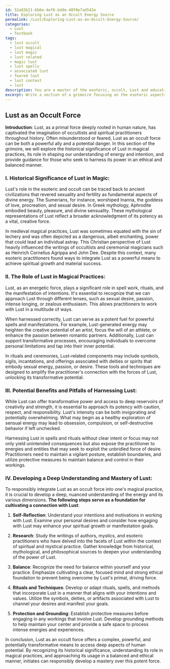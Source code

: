 ```yaml
---
id: 52a83b21-6b6e-4ef6-bdde-40f0e7ad542e
title: Exploring Lust as an Occult Energy Source
permalink: /Lust/Exploring-Lust-as-an-Occult-Energy-Source/
categories:
  - Lust
  - Textbook
tags:
  - lust occult
  - lust magical
  - lust magic
  - lust related
  - magic lust
  - lust spells
  - associated lust
  - feared lust
  - lust context
  - lust
description: You are a master of the esoteric, occult, Lust and education, you have written many textbooks on the subject in ways that provide students with rich and deep understanding of the subject. You are being asked to write textbook-like sections on a topic and you do it with full context, explainability, and reliability in accuracy to the true facts of the topic at hand, in a textbook style that a student would easily be able to learn from, in a rich, engaging, and contextual way. Always include relevant context (such as formulas and history), related concepts, and in a way that someone can gain deep insights from.
excerpt: Write a section of a grimoire focusing on the esoteric aspects and knowledge of Lust as an occult force. Discuss its historical significance, the role it plays in magical practices, and the potential benefits and pitfalls of harnessing Lust in spells and rituals. Provide insights and guidance for initiates to develop a deep understanding and mastery over this force in a responsible and ethical manner.
---
```


## Lust as an Occult Force

**Introduction**:
Lust, as a primal force deeply rooted in human nature, has captivated the imagination of occultists and spiritual practitioners throughout history. Often misunderstood or feared, Lust as an occult force can be both a powerful ally and a potential danger. In this section of the grimoire, we will explore the historical significance of Lust in magical practices, its role in shaping our understanding of energy and intention, and provide guidance for those who seek to harness its power in an ethical and balanced manner.

### I. **Historical Significance of Lust in Magic**:
Lust's role in the esoteric and occult can be traced back to ancient civilizations that revered sexuality and fertility as fundamental aspects of divine energy. The Sumerians, for instance, worshiped Inanna, the goddess of love, procreation, and sexual desire. In Greek mythology, Aphrodite embodied beauty, pleasure, and divine sensuality. These mythological representations of Lust reflect a broader acknowledgment of its potency as a vital, creative force.

In medieval magical practices, Lust was sometimes equated with the sin of lechery and was often depicted as a dangerous, albeit enchanting, power that could lead an individual astray. This Christian perspective of Lust heavily influenced the writings of occultists and ceremonial magicians such as Heinrich Cornelius Agrippa and John Dee. Despite this context, many esoteric practitioners found ways to integrate Lust as a powerful means to achieve spiritual growth and material success.

### II. **The Role of Lust in Magical Practices**:
Lust, as an energetic force, plays a significant role in spell work, rituals, and the manifestation of intentions. It's essential to recognize that we can approach Lust through different lenses, such as sexual desire, passion, intense longing, or zealous enthusiasm. This allows practitioners to work with Lust in a multitude of ways.

When harnessed correctly, Lust can serve as a potent fuel for powerful spells and manifestations. For example, Lust-generated energy may heighten the creative potential of an artist, focus the will of an athlete, or enhance the passion between romantic partners. Additionally, Lust can support transformative processes, encouraging individuals to overcome personal limitations and tap into their inner potential.

In rituals and ceremonies, Lust-related components may include symbols, sigils, incantations, and offerings associated with deities or spirits that embody sexual energy, passion, or desire. These tools and techniques are designed to amplify the practitioner's connection with the forces of Lust, unlocking its transformative potential.

### III. **Potential Benefits and Pitfalls of Harnessing Lust**:
While Lust can offer transformative power and access to deep reservoirs of creativity and strength, it is essential to approach its potency with caution, respect, and responsibility. Lust's intensity can be both invigorating and potentially overwhelming. What may begin as a healthy exploration of sensual energy may lead to obsession, compulsion, or self-destructive behavior if left unchecked.

Harnessing Lust in spells and rituals without clear intent or focus may not only yield unintended consequences but also expose the practitioner to energies and entities that may seek to exploit the unbridled force of desire. Practitioners need to maintain a vigilant posture, establish boundaries, and utilize protective measures to maintain balance and control in their workings.

### IV. **Developing a Deep Understanding and Mastery of Lust**:
To responsibly integrate Lust as an occult force into one's magical practice, it is crucial to develop a deep, nuanced understanding of the energy and its various dimensions. **The following steps serve as a foundation for cultivating a connection with Lust**:

1. **Self-Reflection**: Understand your intentions and motivations in working with Lust. Examine your personal desires and consider how engaging with Lust may enhance your spiritual growth or manifestation goals.

2. **Research**: Study the writings of authors, mystics, and esoteric practitioners who have delved into the facets of Lust within the context of spiritual and mystical practice. Gather knowledge from historical, mythological, and philosophical sources to deepen your understanding of the power of Lust.

3. **Balance**: Recognize the need for balance within yourself and your practice. Emphasize cultivating a clear, focused mind and strong ethical foundation to prevent being overcome by Lust's primal, driving force.

4. **Rituals and Techniques**: Develop or adapt rituals, spells, and methods that incorporate Lust in a manner that aligns with your intentions and values. Utilize the symbols, deities, or artifacts associated with Lust to channel your desires and manifest your goals.

5. **Protection and Grounding**: Establish protective measures before engaging in any workings that involve Lust. Develop grounding methods to help maintain your center and provide a safe space to process intense energies and experiences.

In conclusion, Lust as an occult force offers a complex, powerful, and potentially transformative means to access deep aspects of human potential. By recognizing its historical significance, understanding its role in magical practices, and approaching its usage in a balanced and ethical manner, initiates can responsibly develop a mastery over this potent force.
